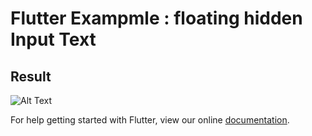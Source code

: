 # Flutter Exampmle : floating hidden Input Text


## Result
![Alt Text](https://raw.githubusercontent.com/Rahiche/floating-hiden-input/master/untitled.gif)



For help getting started with Flutter, view our online
[documentation](https://flutter.io/).
